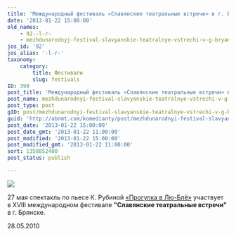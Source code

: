 ```yaml
---
title: 'Международный фестиваль «Славянские театральные встречи» в г. Брянске'
date: '2013-01-22 15:00:00'
old_names:
    - 92--l-r-
    - mezhdunarodnyj-festival-slavyanskie-teatralnye-vstrechi-v-g-bryanske
jos_id: '92'
jos_alias: '-l-r-'
taxonomy:
    category:
        title: Фестивали
        slug: festivals
ID: 390
post_title: 'Международный фестиваль «Славянские театральные встречи» в г. Брянске'
post_name: mezhdunarodnyi-festival-slavyanskie-teatralnye-vstrechi-v-g-bryanske
post_type: post
gID: post/mezhdunarodnyi-festival-slavyanskie-teatralnye-vstrechi-v-g-bryanske
guid: 'http://abnmt.com/komedianty/post/mezhdunarodnyi-festival-slavyanskie-teatralnye-vstrechi-v-g-bryanske'
post_date: '2013-01-22 15:00:00'
post_date_gmt: '2013-01-22 11:00:00'
post_modified: '2013-01-22 15:00:00'
post_modified_gmt: '2013-01-22 11:00:00'
sort: 1358852400
post_status: publish

---
```


[
![](../../performance/progulka-v-lyu-blyo/poster.jpg)
][0]


27 мая спектакль по пьесе К. Рубиной [«Прогулка в Лю-Блё»][0] участвует в XVIII международном фестивале **"Славянские театральные встречи"** в г. Брянске.


28.05.2010

[0]: ../../performance/progulka-v-lyu-blyo "Прогулка в Лю-Блё"